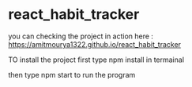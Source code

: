 # react_habit_tracker
you can checking the project in action here : https://amitmourya1322.github.io/react_habit_tracker

TO install the project first type npm install in termainal

then type npm start to run the program
